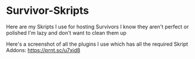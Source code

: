 # Survivor-Skripts
Here are my Skripts I use for hosting Survivors 
I know they aren't perfect or polished I'm lazy and don't want to clean them up

Here's a screenshot of all the plugins I use which has all the required Skript Addons: https://prnt.sc/u7xjd8
